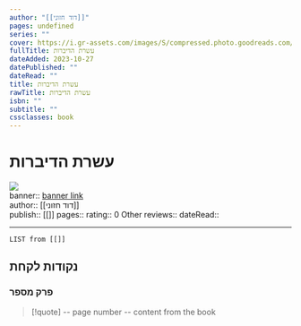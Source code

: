 ```yaml
---
author: "[[דוד חזוני]]"
pages: undefined
series: ""
cover: https://i.gr-assets.com/images/S/compressed.photo.goodreads.com/books/1425470056l/25068189.jpg
fullTitle: עשרת הדיברות
dateAdded: 2023-10-27
datePublished: ""
dateRead: ""
title: עשרת הדיברות
rawTitle: עשרת הדיברות
isbn: ""
subtitle: ""
cssclasses: book
---
```

# עשרת הדיברות

![](https:&#x2F;&#x2F;i.gr-assets.com&#x2F;images&#x2F;S&#x2F;compressed.photo.goodreads.com&#x2F;books&#x2F;1425470056l&#x2F;25068189.jpg)  
banner:: [banner link](https:&#x2F;&#x2F;i.gr-assets.com&#x2F;images&#x2F;S&#x2F;compressed.photo.goodreads.com&#x2F;books&#x2F;1425470056l&#x2F;25068189.jpg)  
author:: [[דוד חזוני]]  
publish:: [[]]
pages:: 
rating:: 0 
Other reviews:: 
dateRead:: 

<hr  style="clear:both"/>



```dataview
LIST from [[]]
```

## נקודות לקחת 

### פרק מספר
> [!quote] -- page number -- 
>  content from the book




```